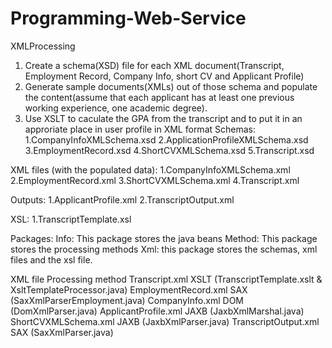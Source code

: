 # Programming-Web-Service
XMLProcessing
1. Create a schema(XSD) file for each XML document(Transcript, Employment Record, Company Info, short CV and Applicant Profile)
2. Generate sample documents(XMLs) out of those schema and populate the content(assume that each applicant has at least one previous working experience, one academic degree).
3. Use XSLT to caculate the GPA from the transcript and to put it in an approriate place in user profile in XML format
Schemas:
1.CompanyInfoXMLSchema.xsd
2.ApplicationProfileXMLSchema.xsd
3.EmploymentRecord.xsd
4.ShortCVXMLSchema.xsd
5.Transcript.xsd

XML files (with the populated data): 
1.CompanyInfoXMLSchema.xml
2.EmploymentRecord.xml
3.ShortCVXMLSchema.xml
4.Transcript.xml

Outputs:
1.ApplicantProfile.xml 
2.TranscriptOutput.xml

XSL:
1.TranscriptTemplate.xsl  

Packages:
Info: This package stores the java beans
Method: This package stores the processing methods
Xml: this package stores the schemas, xml files and the xsl file.

XML file	Processing method
Transcript.xml	      XSLT (TranscriptTemplate.xslt & XsltTemplateProcessor.java)
EmploymentRecord.xml	SAX (SaxXmlParserEmployment.java)
CompanyInfo.xml	      DOM (DomXmlParser.java)
ApplicantProfile.xml	JAXB (JaxbXmlMarshal.java)
ShortCVXMLSchema.xml	JAXB (JaxbXmlParser.java)
TranscriptOutput.xml	SAX (SaxXmlParser.java)
